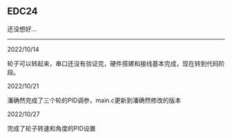 ## EDC24

还没想好...

---

2022/10/14

轮子可以转起来，串口还没有验证完，硬件搭建和接线基本完成，现在转到代码阶段。



2022/10/21

潘确然完成了三个轮的PID调参，main.c更新到潘确然修改的版本



2022/10/27

完成了轮子转速和角度的PID设置